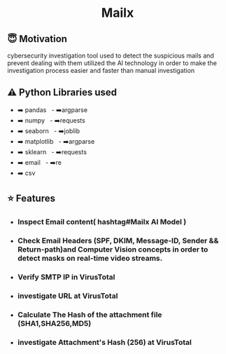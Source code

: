 <h1 align="center">Mailx</h1>

## :innocent: Motivation
cybersecurity investigation tool used to detect the suspicious mails and prevent dealing with them utilized the AI technology
in order to make the investigation process easier and faster than manual investigation


## :warning: Python Libraries used
- ➡️ pandas     &nbsp;          - ➡️argparse
- ➡️ numpy      &nbsp;          - ➡️requests
- ➡️ seaborn    &nbsp;          - ➡️joblib
- ➡️ matplotlib &nbsp;          - ➡️argparse
- ➡️ sklearn    &nbsp;          - ➡️requests
- ➡️ email      &nbsp;          - ➡️re
- ➡️ csv        &nbsp;
               

## :star: Features
 - ### Inspect Email content( hashtag#Mailx AI Model )
      
 - ### Check Email Headers (SPF, DKIM, Message-ID, Sender && Return-path)and Computer Vision concepts in order to detect masks on real-time video streams.
 
 - ### Verify SMTP IP in VirusTotal

 - ### investigate URL at VirusTotal

 - ### Calculate The Hash of the attachment file (SHA1,SHA256,MD5)
      
 - ### investigate Attachment's Hash (256) at VirusTotal

